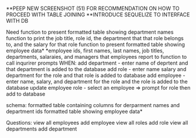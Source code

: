 **PEEP NEW SCREENSHOT (51) FOR RECOMMENDATION ON HOW TO PROCEED WITH TABLE JOINING 
**INTRODUCE SEQUELIZE TO INTERFACE WITH DB

Need function to present formatted table showing department names
    function to print the job title, role id, the department that that role belongs to, and the salary for that role
    function to present formatted table showing employee data*
        *employee ids, first names, last names, job titles, departments, salaraies, and managers that employees report to
    function to call inqurirer prompts WHEN: 
        add department - enter name of deprtent and that department is added to the database
        add role - enter name salary and department for the role and that role is added to database
        add employee - enter name, salary, and department for the role and the role is added to the database
        update employee role - select an employee =>
            prompt for role then add to database
        



schema:
    formatted table containing columns for derparment names and department ids
    formatted table showing employee data*

Questions:
view all employees 
add employee
view all roles 
add role
view all departments
add department


